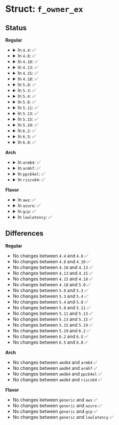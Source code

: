 # Struct: <code>f_owner_ex</code>

## Status
<b>Regular</b>
<ul>
<li>
<details>
<summary>In <code>4.4</code>: ✅</summary>

```c
struct f_owner_ex {
    int type;
    __kernel_pid_t pid;
};
```
</details>
</li>
<li>
<details>
<summary>In <code>4.8</code>: ✅</summary>

```c
struct f_owner_ex {
    int type;
    __kernel_pid_t pid;
};
```
</details>
</li>
<li>
<details>
<summary>In <code>4.10</code>: ✅</summary>

```c
struct f_owner_ex {
    int type;
    __kernel_pid_t pid;
};
```
</details>
</li>
<li>
<details>
<summary>In <code>4.13</code>: ✅</summary>

```c
struct f_owner_ex {
    int type;
    __kernel_pid_t pid;
};
```
</details>
</li>
<li>
<details>
<summary>In <code>4.15</code>: ✅</summary>

```c
struct f_owner_ex {
    int type;
    __kernel_pid_t pid;
};
```
</details>
</li>
<li>
<details>
<summary>In <code>4.18</code>: ✅</summary>

```c
struct f_owner_ex {
    int type;
    __kernel_pid_t pid;
};
```
</details>
</li>
<li>
<details>
<summary>In <code>5.0</code>: ✅</summary>

```c
struct f_owner_ex {
    int type;
    __kernel_pid_t pid;
};
```
</details>
</li>
<li>
<details>
<summary>In <code>5.3</code>: ✅</summary>

```c
struct f_owner_ex {
    int type;
    __kernel_pid_t pid;
};
```
</details>
</li>
<li>
<details>
<summary>In <code>5.4</code>: ✅</summary>

```c
struct f_owner_ex {
    int type;
    __kernel_pid_t pid;
};
```
</details>
</li>
<li>
<details>
<summary>In <code>5.8</code>: ✅</summary>

```c
struct f_owner_ex {
    int type;
    __kernel_pid_t pid;
};
```
</details>
</li>
<li>
<details>
<summary>In <code>5.11</code>: ✅</summary>

```c
struct f_owner_ex {
    int type;
    __kernel_pid_t pid;
};
```
</details>
</li>
<li>
<details>
<summary>In <code>5.13</code>: ✅</summary>

```c
struct f_owner_ex {
    int type;
    __kernel_pid_t pid;
};
```
</details>
</li>
<li>
<details>
<summary>In <code>5.15</code>: ✅</summary>

```c
struct f_owner_ex {
    int type;
    __kernel_pid_t pid;
};
```
</details>
</li>
<li>
<details>
<summary>In <code>5.19</code>: ✅</summary>

```c
struct f_owner_ex {
    int type;
    __kernel_pid_t pid;
};
```
</details>
</li>
<li>
<details>
<summary>In <code>6.2</code>: ✅</summary>

```c
struct f_owner_ex {
    int type;
    __kernel_pid_t pid;
};
```
</details>
</li>
<li>
<details>
<summary>In <code>6.5</code>: ✅</summary>

```c
struct f_owner_ex {
    int type;
    __kernel_pid_t pid;
};
```
</details>
</li>
<li>
<details>
<summary>In <code>6.8</code>: ✅</summary>

```c
struct f_owner_ex {
    int type;
    __kernel_pid_t pid;
};
```
</details>
</li>
</ul>
<b>Arch</b>
<ul>
<li>
<details>
<summary>In <code>arm64</code>: ✅</summary>

```c
struct f_owner_ex {
    int type;
    __kernel_pid_t pid;
};
```
</details>
</li>
<li>
<details>
<summary>In <code>armhf</code>: ✅</summary>

```c
struct f_owner_ex {
    int type;
    __kernel_pid_t pid;
};
```
</details>
</li>
<li>
<details>
<summary>In <code>ppc64el</code>: ✅</summary>

```c
struct f_owner_ex {
    int type;
    __kernel_pid_t pid;
};
```
</details>
</li>
<li>
<details>
<summary>In <code>riscv64</code>: ✅</summary>

```c
struct f_owner_ex {
    int type;
    __kernel_pid_t pid;
};
```
</details>
</li>
</ul>
<b>Flavor</b>
<ul>
<li>
<details>
<summary>In <code>aws</code>: ✅</summary>

```c
struct f_owner_ex {
    int type;
    __kernel_pid_t pid;
};
```
</details>
</li>
<li>
<details>
<summary>In <code>azure</code>: ✅</summary>

```c
struct f_owner_ex {
    int type;
    __kernel_pid_t pid;
};
```
</details>
</li>
<li>
<details>
<summary>In <code>gcp</code>: ✅</summary>

```c
struct f_owner_ex {
    int type;
    __kernel_pid_t pid;
};
```
</details>
</li>
<li>
<details>
<summary>In <code>lowlatency</code>: ✅</summary>

```c
struct f_owner_ex {
    int type;
    __kernel_pid_t pid;
};
```
</details>
</li>
</ul>

## Differences
<b>Regular</b>
<ul>
<li>
No changes between <code>4.4</code> and <code>4.8</code> ✅
</li>
<li>
No changes between <code>4.8</code> and <code>4.10</code> ✅
</li>
<li>
No changes between <code>4.10</code> and <code>4.13</code> ✅
</li>
<li>
No changes between <code>4.13</code> and <code>4.15</code> ✅
</li>
<li>
No changes between <code>4.15</code> and <code>4.18</code> ✅
</li>
<li>
No changes between <code>4.18</code> and <code>5.0</code> ✅
</li>
<li>
No changes between <code>5.0</code> and <code>5.3</code> ✅
</li>
<li>
No changes between <code>5.3</code> and <code>5.4</code> ✅
</li>
<li>
No changes between <code>5.4</code> and <code>5.8</code> ✅
</li>
<li>
No changes between <code>5.8</code> and <code>5.11</code> ✅
</li>
<li>
No changes between <code>5.11</code> and <code>5.13</code> ✅
</li>
<li>
No changes between <code>5.13</code> and <code>5.15</code> ✅
</li>
<li>
No changes between <code>5.15</code> and <code>5.19</code> ✅
</li>
<li>
No changes between <code>5.19</code> and <code>6.2</code> ✅
</li>
<li>
No changes between <code>6.2</code> and <code>6.5</code> ✅
</li>
<li>
No changes between <code>6.5</code> and <code>6.8</code> ✅
</li>
</ul>
<b>Arch</b>
<ul>
<li>
No changes between <code>amd64</code> and <code>arm64</code> ✅
</li>
<li>
No changes between <code>amd64</code> and <code>armhf</code> ✅
</li>
<li>
No changes between <code>amd64</code> and <code>ppc64el</code> ✅
</li>
<li>
No changes between <code>amd64</code> and <code>riscv64</code> ✅
</li>
</ul>
<b>Flavor</b>
<ul>
<li>
No changes between <code>generic</code> and <code>aws</code> ✅
</li>
<li>
No changes between <code>generic</code> and <code>azure</code> ✅
</li>
<li>
No changes between <code>generic</code> and <code>gcp</code> ✅
</li>
<li>
No changes between <code>generic</code> and <code>lowlatency</code> ✅
</li>
</ul>
